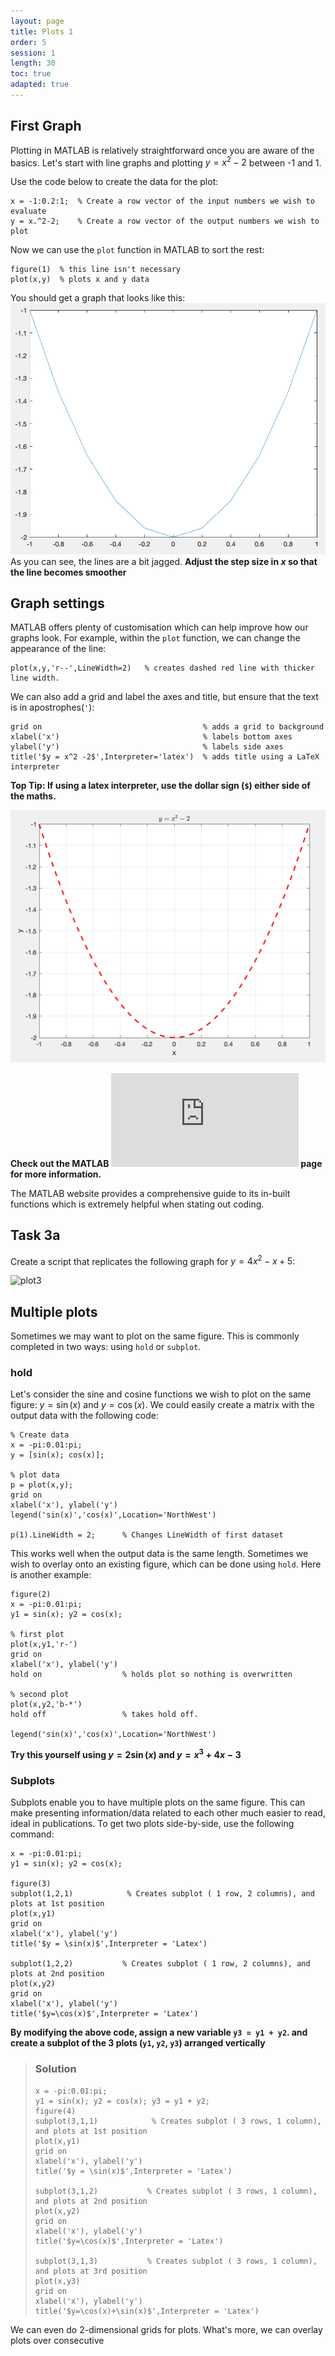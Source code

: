 ```yaml
---
layout: page
title: Plots 1
order: 5
session: 1
length: 30
toc: true
adapted: true
---
```

## First Graph
Plotting in MATLAB is relatively straightforward once you are aware of the basics. Let's start with line graphs and plotting $y = x^2-2$ between -1 and 1.

Use the code below to create the data for the plot:
```
x = -1:0.2:1;  % Create a row vector of the input numbers we wish to evaluate
y = x.^2-2;    % Create a row vector of the output numbers we wish to plot
```

Now we can use the `plot` function in MATLAB to sort the rest:
```
figure(1)  % this line isn't necessary
plot(x,y)  % plots x and y data
```
You should get a graph that looks like this:
![Plot1](../fig/plot1.png)
As you can see, the lines are a bit jagged. **Adjust the step size in $x$ so that the line becomes smoother**

## Graph settings
MATLAB offers plenty of customisation which can help improve how our graphs look. For example, within the `plot` function, we can change the appearance of the line:
```
plot(x,y,'r--',LineWidth=2)   % creates dashed red line with thicker line width.
```
We can also add a grid and label the axes and title, but ensure that the text is in apostrophes(`'`):
```
grid on                                    % adds a grid to background
xlabel('x')                                % labels bottom axes
ylabel('y')                                % labels side axes
title('$y = x^2 -2$',Interpreter='latex')  % adds title using a LaTeX interpreter
```
**Top Tip: If using a latex interpreter, use the dollar sign (`$`) either side of the maths.**

![Plot2](../fig/plot2.png)

**Check out the MATLAB ![plot](https://www.mathworks.com/help/matlab/ref/plot.html) page for more information.**

The MATLAB website provides a comprehensive guide to its in-built functions which is extremely helpful when stating out coding.

## Task 3a
Create a script that replicates the following graph for $y = 4x^2 -x +5$:

![plot3](plot3.png)

## Multiple plots
Sometimes we may want to plot on the same figure. This is commonly completed in two ways: using `hold` or `subplot`.

### hold
Let's consider the sine and cosine functions we wish to plot on the same figure: $y = \sin(x)$ and $y= \cos(x)$. We could easily create a matrix with the output data with the following code: 
```
% Create data
x = -pi:0.01:pi;
y = [sin(x); cos(x)];

% plot data
p = plot(x,y);
grid on
xlabel('x'), ylabel('y')
legend('sin(x)','cos(x)',Location='NorthWest')

p(1).LineWidth = 2;      % Changes LineWidth of first dataset
```
This works well when the output data is the same length. Sometimes we wish to overlay onto an existing figure, which can be done using `hold`. Here is another example:
```
figure(2)
x = -pi:0.01:pi;
y1 = sin(x); y2 = cos(x);

% first plot
plot(x,y1,'r-')
grid on
xlabel('x'), ylabel('y')
hold on                  % holds plot so nothing is overwritten

% second plot 
plot(x,y2,'b-*')
hold off                 % takes hold off.

legend('sin(x)','cos(x)',Location='NorthWest')
```

**Try this yourself using $y = 2\sin(x)$ and $y = x^3 + 4x -3$**

### Subplots
Subplots enable you to have multiple plots on the same figure. This can make presenting information/data related to each other much easier to read, ideal in publications.
To get two plots side-by-side, use the following command:
```
x = -pi:0.01:pi;
y1 = sin(x); y2 = cos(x);

figure(3)
subplot(1,2,1)            % Creates subplot ( 1 row, 2 columns), and plots at 1st position
plot(x,y1)
grid on
xlabel('x'), ylabel('y')
title('$y = \sin(x)$',Interpreter = 'Latex')

subplot(1,2,2)           % Creates subplot ( 1 row, 2 columns), and plots at 2nd position
plot(x,y2)
grid on
xlabel('x'), ylabel('y')
title('$y=\cos(x)$',Interpreter = 'Latex')
```

**By modifying the above code, assign a new variable `y3 = y1 + y2`. and create a subplot of the 3 plots (`y1`, `y2`, `y3`) arranged vertically**
> ### Solution
> ```
> x = -pi:0.01:pi;
> y1 = sin(x); y2 = cos(x); y3 = y1 + y2;
> figure(4)
> subplot(3,1,1)            % Creates subplot ( 3 rows, 1 column), and plots at 1st position
> plot(x,y1)
> grid on
> xlabel('x'), ylabel('y')
> title('$y = \sin(x)$',Interpreter = 'Latex')
> 
> subplot(3,1,2)           % Creates subplot ( 3 rows, 1 column), and plots at 2nd position
> plot(x,y2)
> grid on
> xlabel('x'), ylabel('y')
> title('$y=\cos(x)$',Interpreter = 'Latex')
> 
> subplot(3,1,3)           % Creates subplot ( 3 rows, 1 column), and plots at 3rd position
> plot(x,y3)
> grid on
> xlabel('x'), ylabel('y')
> title('$y=\cos(x)+\sin(x)$',Interpreter = 'Latex')
>```

We can even do 2-dimensional grids for plots. What's more, we can overlay plots over consecutive 
